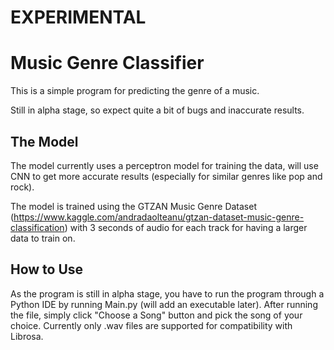 # EXPERIMENTAL

# Music Genre Classifier
This is a simple program for predicting the genre of a music.

Still in alpha stage, so expect quite a bit of bugs and inaccurate results.

## The Model
The model currently uses a perceptron model for training the data, will use CNN to get more accurate results (especially for similar genres like pop and rock).

The model is trained using the GTZAN Music Genre Dataset (https://www.kaggle.com/andradaolteanu/gtzan-dataset-music-genre-classification) with 3 seconds of audio for each track for having a larger data to train on.


## How to Use
As the program is still in alpha stage, you have to run the program through a Python IDE by running Main.py (will add an executable later). After running the file, simply click "Choose a Song" button and pick the song of your choice. Currently only .wav files are supported for compatibility with Librosa.
